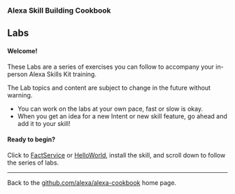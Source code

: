 
### Alexa Skill Building Cookbook
## Labs <a id="title"></a>


#### Welcome! <a id="intro"></a>

These Labs are a series of exercises you can follow to accompany your in-person Alexa Skills Kit training.

The Lab topics and content are subject to change in the future without warning.

 + You can work on the labs at your own pace, fast or slow is okay.
 + When you get an idea for a new Intent or new skill feature, go ahead and add it to your skill!

#### Ready to begin?
Click to [FactService](FactService) or [HelloWorld](HelloWorld), install the skill, and scroll down to follow the series of labs.


<hr />

Back to the [github.com/alexa/alexa-cookbook](https://github.com/alexa/alexa-cookbook) home page.

